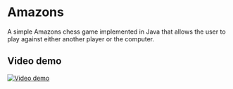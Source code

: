# Amazons
A simple Amazons chess game implemented in Java that allows the user to play against either another player or the computer.

## Video demo
[![Video demo](https://img.youtube.com/vi/CZAmLgmAZPw/0.jpg)](https://www.youtube.com/watch?v=CZAmLgmAZPw)

